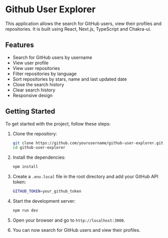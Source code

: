 # Github User Explorer

This application allows the search for GitHub users, view their profiles and repositories.
It is built using React, Next.js, TypeScript and Chakra-ui.

## Features

- Search for GitHub users by username
- View user profile
- View user repositories
- Filter repositories by language
- Sort repositories by stars, name and last updated date
- Close the search history
- Clear search history
- Responsive design

## Getting Started

To get started with the project, follow these steps:

1. Clone the repository:

   ```bash
   git clone https://github.com/yourusername/github-user-explorer.git
   cd github-user-explorer
   ```

2. Install the dependencies:

   ```bash
   npm install
   ```

3. Create a `.env.local` file in the root directory and add your GitHub API token:

   ```bash
   GITHUB_TOKEN=your_github_token
   ```

4. Start the development server:

   ```bash
   npm run dev
   ```

5. Open your browser and go to `http://localhost:3000`.

6. You can now search for GitHub users and view their profiles.
